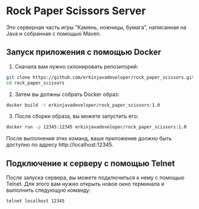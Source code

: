 # Rock Paper Scissors Server

Это серверная часть игры "Камень, ножницы, бумага", написанная на Java и собранная с помощью Maven.

## Запуск приложения с помощью Docker

1. Сначала вам нужно склонировать репозиторий:

```bash
git clone https://github.com/erkinjavadeveloper/rock_paper_scissors.git
cd rock_paper_scissors
```

2. Затем вы должны собрать Docker образ:
```bash
docker build -t erkinjavadeveloper/rock_paper_scissors:1.0
```

3. После сборки образа, вы можете запустить его:
```bash
docker run -p 12345:12345 erkinjavadeveloper/rock_paper_scissors:1.0
```

После выполнения этих команд, ваше приложение должно быть доступно по адресу http://localhost:12345.

## Подключение к серверу с помощью Telnet

После запуска сервера, вы можете подключиться к нему с помощью Telnet. Для этого вам нужно открыть новое окно терминала и выполнить следующую команду:
```bash
telnet localhost 12345
```
